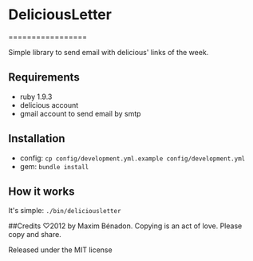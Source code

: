 # DeliciousLetter
=================

Simple library to send email with delicious' links of the week.

## Requirements
 * ruby 1.9.3
 * delicious account
 * gmail account to send email by smtp


## Installation
  * config: `cp config/development.yml.example config/development.yml`
  * gem: `bundle install`

## How it works
It's simple: `./bin/deliciousletter`

##Credits
♡2012 by Maxim Bénadon. Copying is an act of love. Please copy and share.

Released under the MIT license
